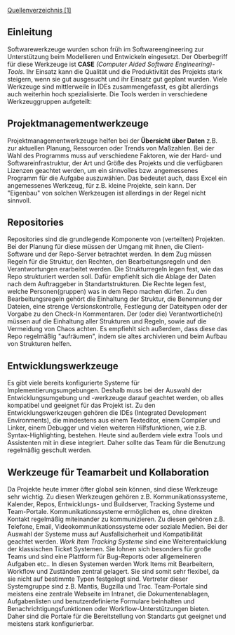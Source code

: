 [Quellenverzeichnis [1]](#Quellenverzeichnis)

## Einleitung
Softwarewerkzeuge wurden schon früh im Softwareengineering zur Unterstützung beim Modellieren und Entwickeln eingesetzt. Der Oberbegriff
für diese Werkzeuge ist __CASE__ _(Computer Aided Software Engineering)-Tools_. Ihr Einsatz kann die Qualität und die Produktivität des
Projekts stark steigern, wenn sie gut ausgesucht und ihr Einsatz gut geplant wurden. Viele Werkzeuge sind mittlerweile in IDEs
zusammengefasst, es gibt allerdings auch weiterhin hoch spezialisierte. Die Tools werden in verschiedene Werkzeuggruppen aufgeteilt:

## Projektmanagementwerkzeuge
Projektmanagementwerkzeuge helfen bei der __Übersicht über Daten__ z.B. zur aktuellen Planung, Ressourcen oder Trends von Maßzahlen.
Bei der Wahl des Programms muss auf verschiedene Faktoren, wie der Hard- und Softwareinfrastruktur, der Art und Größe des Projekts und
die verfügbaren Lizenzen geachtet werden, um ein sinnvolles bzw. angemessenes Programm für die Aufgabe auszuwählen. Das bedeutet auch,
dass Excel ein angemessenes Werkzeug, für z.B. kleine Projekte, sein kann. Der "Eigenbau" von solchen Werkzeugen ist allerdings in der
Regel nicht sinnvoll.

## Repositories
Repositories sind die grundlegende Komponente von (verteilten) Projekten. Bei der Planung für diese müssen der Umgang mit ihnen,
die Client-Software und der Repo-Server betrachtet werden. In dem Zug müssen Regeln für die Struktur, den Rechten, den Bearbeitungsregeln
und den Verantwortungen erarbeitet werden. Die Strukturregeln legen fest, wie das Repo strukturiert werden soll. Dafür empfiehlt sich
die Ablage der Daten nach dem Auftraggeber in Standartstrukturen. Die Rechte legen fest, welche Personen(gruppen) was in dem Repo machen
dürfen. Zu den Bearbeitungsregeln gehört die Einhaltung der Struktur, die Benennung der Dateien, eine strenge Versionskontrolle, Festlegung
der Dateitypen oder der Vorgabe zu den Check-In Kommentaren. Der (oder die) Verantwortliche(n) müssen auf die Einhaltung aller Strukturen
und Regeln, sowie auf die Vermeidung von Chaos achten. Es empfiehlt sich außerdem, dass diese das Repo regelmäßig "aufräumen", indem sie
altes archivieren und beim Aufbau von Strukturen helfen.

## Entwicklungswerkzeuge
Es gibt viele bereits konfigurierte Systeme für Implementierungsumgebungen. Deshalb muss bei der Auswahl der Entwicklungsumgebung
und -werkzeuge darauf geachtet werden, ob alles kompatibel und geeignet für das Projekt ist. Zu den Entwicklungswerkzeugen gehören
die IDEs (Integrated Development Environments), die mindestens aus einem Texteditor, einem Compiler und Linker, einem Debugger und
vielen weiteren Hilfsfunktionen, wie z.B. Syntax-Highlighting, bestehen. Heute sind außerdem viele extra Tools und Assistenten mit
in diese integriert. Daher sollte das Team für die Benutzung regelmäßig geschult werden.

## Werkzeuge für Teamarbeit und Kollaboration
Da Projekte heute immer öfter global sein können, sind diese Werkzeuge sehr wichtig. Zu diesen Werkzeugen gehören z.B.
Kommunikationssysteme, Kalender, Repos, Entwicklungs- und Buildserver, Tracking Systeme und Team-Portale. Kommunikationssysteme 
ermöglichen es, ohne direkten Kontakt regelmäßig miteinander zu kommunizieren. Zu diesen gehören z.B. Telefone, Email,
Videokommunikationssysteme oder soziale Medien. Bei der Auswahl der Systeme muss auf Ausfallsicherheit und Kompatibilität geachtet werden. 
_Work Item Tracking Systeme_ sind eine Weiterentwicklung der klassischen Ticket Systemen. Sie lohnen sich besonders für große
Teams und sind eine Plattform für Bug-Reports oder allgemeineren Aufgaben etc.. In diesen Systemen werden Work Items mit Bearbeitern,
Workflow und Zuständen zentral gelagert. Sie sind somit sehr flexibel, da sie nicht auf bestimmte Typen festgelegt sind. Vertreter dieser
Systemgruppe sind z.B. Mantis, Bugzilla und Trac. Team-Portale sind meistens eine zentrale Webseite im Intranet, die Dokumentenablagen,
Aufgabenlisten und benutzerdefinierte Formulare beinhalten und Benachrichtigungsfunktionen oder Workflow-Unterstützungen bieten. Daher
sind die Portale für die Bereitstellung von Standarts gut geeignet und meistens stark konfigurierbar.